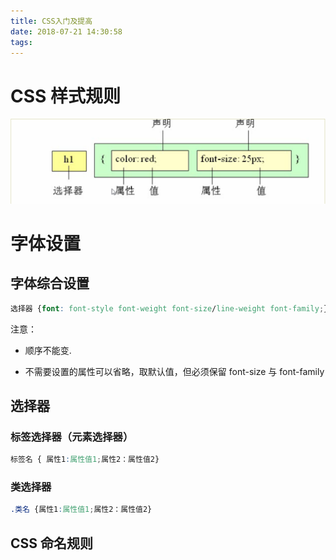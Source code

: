 ```yaml
---
title: CSS入门及提高
date: 2018-07-21 14:30:58
tags:
---
```


# CSS 样式规则

![CSS入门及提高](CSS入门及提高/CSS样式规则.png)

# 字体设置

## 字体综合设置

```css
选择器 {font: font-style font-weight font-size/line-weight font-family;}

```

注意：

- 顺序不能变.
  
- 不需要设置的属性可以省略，取默认值，但必须保留 font-size 与 font-family

## 选择器

### 标签选择器（元素选择器）

```css
标签名 { 属性1:属性值1;属性2：属性值2}
```

### 类选择器

```css
.类名 {属性1:属性值1;属性2：属性值2}
```

## CSS 命名规则


